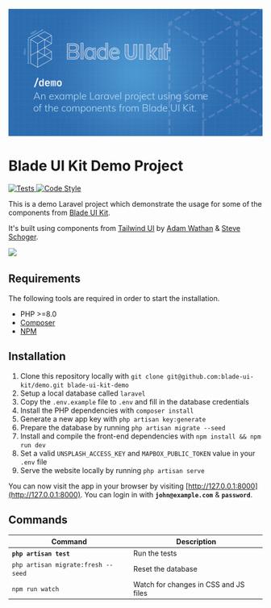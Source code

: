 <p align="center">
    <img src="https://github.com/blade-ui-kit/art/blob/main/socialcard-blade-example.png" width="1280" title="Social Card Blade UI Kit Demo Project"/>
</p>

# Blade UI Kit Demo Project

<a href="https://github.com/blade-ui-kit/demo/actions?query=workflow%3ATests">
    <img src="https://github.com/blade-ui-kit/demo/workflows/Tests/badge.svg" alt="Tests">
</a>
<a href="https://github.styleci.io/repos/264205503">
    <img src="https://github.styleci.io/repos/264205503/shield?style=flat" alt="Code Style">
</a>

This is a demo Laravel project which demonstrate the usage for some of the components from [Blade UI Kit](https://github.com/blade-ui-kit/blade-ui-kit).

It's built using components from [Tailwind UI](https://tailwindui.com) by [Adam Wathan](https://twitter.com/adamwathan) & [Steve Schoger](https://twitter.com/steveschoger).

<img src="https://github.com/blade-ui-kit/blade-ui-kit-example/blob/main/preview.jpg" width="600"/>

## Requirements

The following tools are required in order to start the installation.

- PHP >=8.0
- [Composer](https://getcomposer.org/download/)
- [NPM](https://docs.npmjs.com/downloading-and-installing-node-js-and-npm)

## Installation

1. Clone this repository locally with `git clone git@github.com:blade-ui-kit/demo.git blade-ui-kit-demo`
2. Setup a local database called `laravel`
3. Copy the `.env.example` file to `.env` and fill in the database credentials
4. Install the PHP dependencies with `composer install`
5. Generate a new app key with `php artisan key:generate`
6. Prepare the database by running `php artisan migrate --seed`
7. Install and compile the front-end dependencies with `npm install && npm run dev`
8. Set a valid `UNSPLASH_ACCESS_KEY` and `MAPBOX_PUBLIC_TOKEN` value in your `.env` file
9. Serve the website locally by running `php artisan serve`

You can now visit the app in your browser by visiting [http://127.0.0.1:8000](http://127.0.0.1:8000). You can login in with **`john@example.com`** & **`password`**.

## Commands

Command | Description
--- | ---
**`php artisan test`** | Run the tests
`php artisan migrate:fresh --seed` | Reset the database
`npm run watch` | Watch for changes in CSS and JS files
